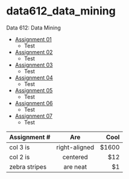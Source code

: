 # data612_data_mining
Data 612: Data Mining


* [Assignment 01](https://github.com/MattBriskey/data612_data_mining/blob/main/Assignment%2001%20-%20Briskey.ipynb)
  * Test
* [Assignment 02](https://github.com/MattBriskey/data612_data_mining/blob/main/Assignment%2002%20-%20Briskey.ipynb)
  * Test
* [Assignment 03](https://github.com/MattBriskey/data612_data_mining/blob/main/Assignment%2003%20-%20Briskey.ipynb)
  * Test
* [Assignment 04](https://github.com/MattBriskey/data612_data_mining/blob/main/Assignment%2004%20-%20Briskey.ipynb)
  * Test
* [Assignment 05](https://github.com/MattBriskey/data612_data_mining/blob/main/Assignment%2005%20-%20Briskey.ipynb)
  * Test
* [Assignment 06](https://github.com/MattBriskey/data612_data_mining/blob/main/Assignment%2006%20-%20Briskey.ipynb)
  * Test
* [Assignment 07](https://github.com/MattBriskey/data612_data_mining/blob/main/Assignment%2007%20-%20Briskey.ipynb)
  * Test


| Assignment #  | Are           | Cool  |
| ------------- |:-------------:| -----:|
| col 3 is      | right-aligned | $1600 |
| col 2 is      | centered      |   $12 |
| zebra stripes | are neat      |    $1 |
